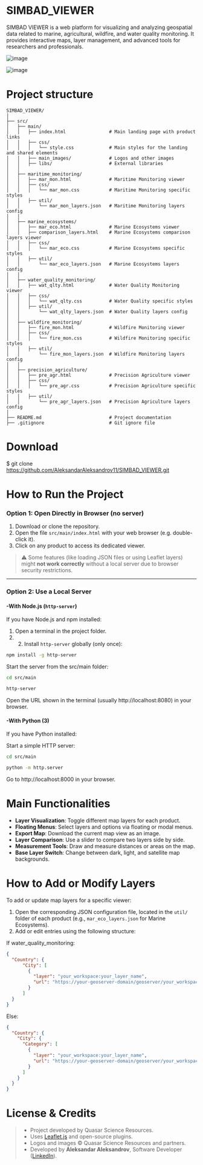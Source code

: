 # SIMBAD_VIEWER
SIMBAD VIEWER is a web platform for visualizing and analyzing geospatial data related to marine, agricultural, wildfire, and water quality monitoring. It provides interactive maps, layer management, and advanced tools for researchers and professionals.

![image](https://github.com/user-attachments/assets/69b4f18d-352d-4915-ae51-b7d355096fe7)

![image](https://github.com/user-attachments/assets/94445236-16b5-4e14-ad1e-9ba8a5a09249)


# Project structure

```text
SIMBAD_VIEWER/
│
├── src/
│   ├── main/
│   │   ├── index.html                # Main landing page with product links
│   │   ├── css/
│   │   │   └── style.css             # Main styles for the landing and shared elements
│   │   ├── main_images/              # Logos and other images
│   │   ├── libs/                     # External libraries
│   │
│   ├── maritime_monitoring/
│   │   ├── mar_mon.html              # Maritime Monitoring viewer
│   │   ├── css/
│   │   │   └── mar_mon.css           # Maritime Monitoring specific styles
│   │   ├── util/
│   │       └── mar_mon_layers.json   # Maritime Monitoring layers config
│   │
│   ├── marine_ecosystems/
│   │   ├── mar_eco.html              # Marine Ecosystems viewer
│   │   ├── comparison_layers.html    # Marine Ecosystems comparison layers viewer
│   │   ├── css/
│   │   │   └── mar_eco.css           # Marine Ecosystems specific styles
│   │   ├── util/
│   │       └── mar_eco_layers.json   # Marine Ecosystems layers config
│   │
│   ├── water_quality_monitoring/
│   │   ├── wat_qlty.html             # Water Quality Monitoring viewer
│   │   ├── css/
│   │   │   └── wat_qlty.css          # Water Quality specific styles
│   │   ├── util/
│   │       └── wat_qlty_layers.json  # Water Quality layers config
│   │
│   ├── wildfire_monitoring/
│   │   ├── fire_mon.html             # Wildfire Monitoring viewer
│   │   ├── css/
│   │   │   └── fire_mon.css          # Wildfire Monitoring specific styles
│   │   ├── util/
│   │       └── fire_mon_layers.json  # Wildfire Monitoring layers config
│   │
│   ├── precision_agriculture/
│   │   ├── pre_agr.html              # Precision Agriculture viewer
│   │   ├── css/
│   │   │   └── pre_agr.css           # Precision Agriculture specific styles
│   │   ├── util/
│   │       └── pre_agr_layers.json   # Precision Agriculture layers config
│
├── README.md                         # Project documentation
├── .gitignore                        # Git ignore file
```
# Download

$ git clone https://github.com/AleksandarAleksandrov11/SIMBAD_VIEWER.git

# How to Run the Project

### Option 1: Open Directly in Browser (no server)

1. Download or clone the repository.
2. Open the file `src/main/index.html` with your web browser (e.g. double-click it).
3. Click on any product to access its dedicated viewer.

> ⚠️ Some features (like loading JSON files or using Leaflet layers) might **not work correctly** without a local server due to browser security restrictions.

---

### Option 2: Use a Local Server

#### -With Node.js (`http-server`)
If you have Node.js and npm installed:

1. Open a terminal in the project folder.
2. 2. Install `http-server` globally (only once):
   
```bash
npm install -g http-server
```
Start the server from the src/main folder:

```bash
cd src/main

http-server
```
Open the URL shown in the terminal (usually http://localhost:8080) in your browser.

#### -With Python (3)
If you have Python installed:

Start a simple HTTP server:

```bash
cd src/main

python -m http.server
```
Go to http://localhost:8000 in your browser.

# Main Functionalities

- **Layer Visualization**: Toggle different map layers for each product.
- **Floating Menus**: Select layers and options via floating or modal menus.
- **Export Map**: Download the current map view as an image.
- **Layer Comparison**: Use a slider to compare two layers side by side.
- **Measurement Tools**: Draw and measure distances or areas on the map.
- **Base Layer Switch**: Change between dark, light, and satellite map backgrounds.

# How to Add or Modify Layers

To add or update map layers for a specific viewer:

1. Open the corresponding JSON configuration file, located in the `util/` folder of each product (e.g., `mar_eco_layers.json` for Marine Ecosystems).
2. Add or edit entries using the following structure:
   
If water_quality_monitoring:

```json
{
  "Country": {
      "City": [
        {
          "layer": "your_workspace:your_layer_name",
          "url": "https://your-geoserver-domain/geoserver/your_workspace/wms?service=WMS&version=1.1.0&request=GetMap&layers=your_workspace:your_layer_name&bbox=minX,minY,maxX,maxY&width=768&height=673&srs=EPSG:4326&format=image/png"
        }
      ]
  }
}
```

Else:

```json
{
  "Country": {
    "City": {
      "Category": [
        {
          "layer": "your_workspace:your_layer_name",
          "url": "https://your-geoserver-domain/geoserver/your_workspace/wms?service=WMS&version=1.1.0&request=GetMap&layers=your_workspace:your_layer_name&bbox=minX,minY,maxX,maxY&width=768&height=673&srs=EPSG:4326&format=image/png"
        }
      ]
    }
  }
}
```

# License & Credits
> - Project developed by Quasar Science Resources.
> - Uses [Leaflet.js](https://leafletjs.com/) and open-source plugins.
> - Logos and images © Quasar Science Resources and partners.
> - Developed by **Aleksandar Aleksandrov**, Software Developer ([LinkedIn](https://www.linkedin.com/in/aleksandar-aleksandrov-stefanov-974447305/)).


